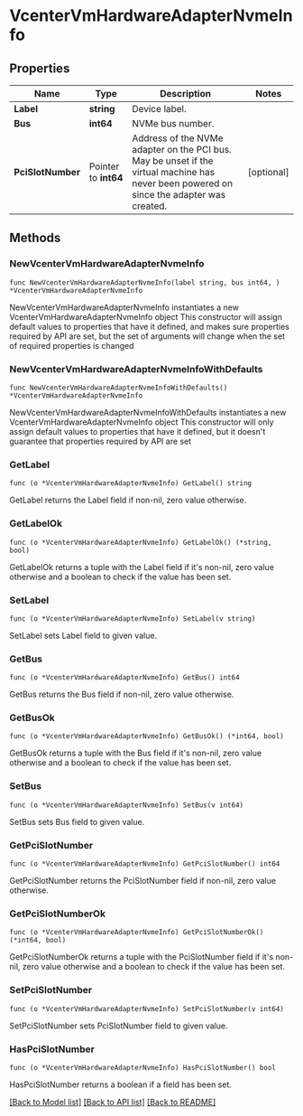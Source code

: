 # VcenterVmHardwareAdapterNvmeInfo

## Properties

Name | Type | Description | Notes
------------ | ------------- | ------------- | -------------
**Label** | **string** | Device label. | 
**Bus** | **int64** | NVMe bus number. | 
**PciSlotNumber** | Pointer to **int64** | Address of the NVMe adapter on the PCI bus. May be unset if the virtual machine has never been powered on since the adapter was created. | [optional] 

## Methods

### NewVcenterVmHardwareAdapterNvmeInfo

`func NewVcenterVmHardwareAdapterNvmeInfo(label string, bus int64, ) *VcenterVmHardwareAdapterNvmeInfo`

NewVcenterVmHardwareAdapterNvmeInfo instantiates a new VcenterVmHardwareAdapterNvmeInfo object
This constructor will assign default values to properties that have it defined,
and makes sure properties required by API are set, but the set of arguments
will change when the set of required properties is changed

### NewVcenterVmHardwareAdapterNvmeInfoWithDefaults

`func NewVcenterVmHardwareAdapterNvmeInfoWithDefaults() *VcenterVmHardwareAdapterNvmeInfo`

NewVcenterVmHardwareAdapterNvmeInfoWithDefaults instantiates a new VcenterVmHardwareAdapterNvmeInfo object
This constructor will only assign default values to properties that have it defined,
but it doesn't guarantee that properties required by API are set

### GetLabel

`func (o *VcenterVmHardwareAdapterNvmeInfo) GetLabel() string`

GetLabel returns the Label field if non-nil, zero value otherwise.

### GetLabelOk

`func (o *VcenterVmHardwareAdapterNvmeInfo) GetLabelOk() (*string, bool)`

GetLabelOk returns a tuple with the Label field if it's non-nil, zero value otherwise
and a boolean to check if the value has been set.

### SetLabel

`func (o *VcenterVmHardwareAdapterNvmeInfo) SetLabel(v string)`

SetLabel sets Label field to given value.


### GetBus

`func (o *VcenterVmHardwareAdapterNvmeInfo) GetBus() int64`

GetBus returns the Bus field if non-nil, zero value otherwise.

### GetBusOk

`func (o *VcenterVmHardwareAdapterNvmeInfo) GetBusOk() (*int64, bool)`

GetBusOk returns a tuple with the Bus field if it's non-nil, zero value otherwise
and a boolean to check if the value has been set.

### SetBus

`func (o *VcenterVmHardwareAdapterNvmeInfo) SetBus(v int64)`

SetBus sets Bus field to given value.


### GetPciSlotNumber

`func (o *VcenterVmHardwareAdapterNvmeInfo) GetPciSlotNumber() int64`

GetPciSlotNumber returns the PciSlotNumber field if non-nil, zero value otherwise.

### GetPciSlotNumberOk

`func (o *VcenterVmHardwareAdapterNvmeInfo) GetPciSlotNumberOk() (*int64, bool)`

GetPciSlotNumberOk returns a tuple with the PciSlotNumber field if it's non-nil, zero value otherwise
and a boolean to check if the value has been set.

### SetPciSlotNumber

`func (o *VcenterVmHardwareAdapterNvmeInfo) SetPciSlotNumber(v int64)`

SetPciSlotNumber sets PciSlotNumber field to given value.

### HasPciSlotNumber

`func (o *VcenterVmHardwareAdapterNvmeInfo) HasPciSlotNumber() bool`

HasPciSlotNumber returns a boolean if a field has been set.


[[Back to Model list]](../README.md#documentation-for-models) [[Back to API list]](../README.md#documentation-for-api-endpoints) [[Back to README]](../README.md)


